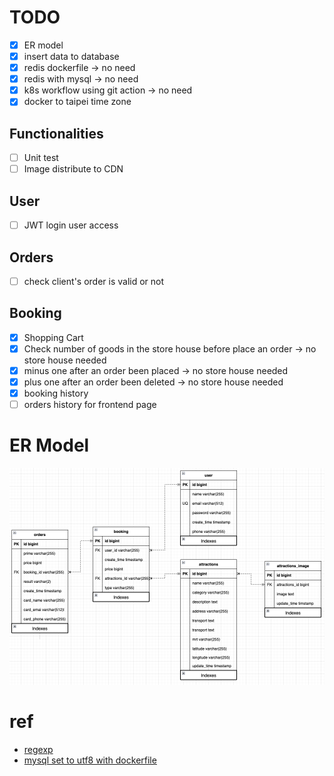 # TODO

-   [x] ER model
-   [x] insert data to database
-   [x] redis dockerfile -> no need
-   [x] redis with mysql -> no need
-   [x] k8s workflow using git action -> no need
-   [x] docker to taipei time zone

## Functionalities

-   [ ] Unit test
-   [ ] Image distribute to CDN

## User

-   [ ] JWT login user access

## Orders

-   [ ] check client's order is valid or not

## Booking

-   [x] Shopping Cart
-   [x] Check number of goods in the store house before place an order -> no store house needed
-   [x] minus one after an order been placed -> no store house needed
-   [x] plus one after an order been deleted -> no store house needed
-   [x] booking history
-   [ ] orders history for frontend page

# ER Model

![picture 1](images/e5543779fffa284fd4ed14fb0ed222f9084cc17c50e5b7c7a6532463de7c95da.png)  

# ref

-   [regexp](http://gskinner.com/RegExr/?2tr2n)
-   [mysql set to utf8 with dockerfile](https://stackoverflow.com/questions/45729326/how-to-change-the-default-character-set-of-mysql-using-docker-compose)
